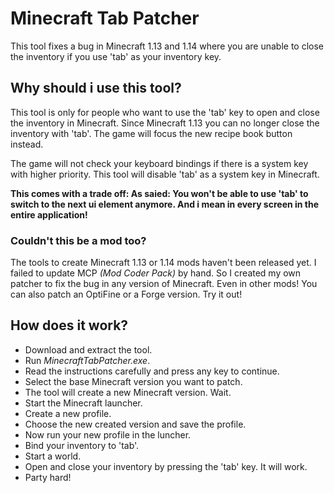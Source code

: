 # Minecraft Tab Patcher
This tool fixes a bug in Minecraft 1.13 and 1.14 where you are unable to close the inventory if you use 'tab' as your inventory key.

## Why should i use this tool?
This tool is only for people who want to use the 'tab' key to open and close the inventory in Minecraft. Since Minecraft 1.13 you can no longer close the inventory with 'tab'. The game will focus the new recipe book button instead. 

The game will not check your keyboard bindings if there is a system key with higher priority. This tool will disable 'tab' as a system key in Minecraft.

**This comes with a trade off: As saied: You won't be able to use 'tab' to switch to the next ui element anymore. And i mean in every screen in the entire application!**

### Couldn't this be a mod too?
The tools to create Minecraft 1.13 or 1.14 mods haven't been released yet. I failed to update MCP *(Mod Coder Pack)* by hand. So I created my own patcher to fix the bug in any version of Minecraft. Even in other mods! You can also patch an OptiFine or a Forge version. Try it out!

## How does it work?
* Download and extract the tool. 
* Run *MinecraftTabPatcher.exe*.
* Read the instructions carefully and press any key to continue.
* Select the base Minecraft version you want to patch.
* The tool will create a new Minecraft version. Wait.
* Start the Minecraft launcher.
* Create a new profile.
* Choose the new created version and save the profile.
* Now run your new profile in the luncher.
* Bind your inventory to 'tab'.
* Start a world.
* Open and close your inventory by pressing the 'tab' key. It will work.
* Party hard!